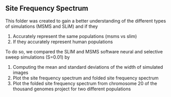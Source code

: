 ## Site Frequency Spectrum

This folder was created to gain a better understanding of the different types of simulations (MSMS and SLiM) and if they

1. Accurately represent the same populations (msms vs slim)
2. If they accurately represent human populations

To do so, we compared the SLIM and MSMS software neural and selective sweep simulations (S=0.01) by

1. Computing the mean and standard deviations of the width of simulated images
2. Plot the site frequency spectrum and folded site frequency spectrum
3. Plot the folded site frequency spectrum from chromosome 20 of the thousand genomes project for two different populations

